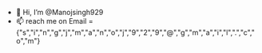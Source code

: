 - 👋 Hi, I’m @Manojsingh929
- 📫 reach me on Email = {"s","i","n","g","j","m","a","n","o","j","9","2","9","@","g","m","a","i","l",".","c","o","m"}

<!---
Manojsingh929/Manojsingh929 is a ✨ special ✨ repository because its `README.md` (this file) appears on your GitHub profile.
You can click the Preview link to take a look at your changes.
--->
